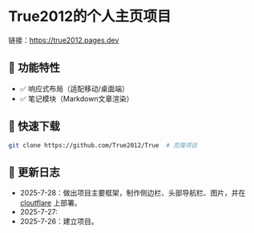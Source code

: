 # True2012的个人主页项目
链接：https://true2012.pages.dev
 
## 🌟 功能特性
- ✅ 响应式布局（适配移动/桌面端）
- ✅ 笔记模块（Markdown文章渲染）
 
## 🚀 快速下载
```bash
git clone https://github.com/True2012/True  # 克隆项目 
```

## 📄 更新日志
- 2025-7-28：做出项目主要框架，制作侧边栏、头部导航栏、图片，并在 [cloutflare](https://pages.cloudflare.com "跳转至cloudflare")  上部署。
- 2025-7-27:
- 2025-7-26：建立项目。
